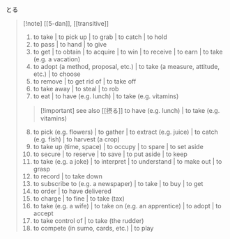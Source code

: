 とる
>[!note] [[5-dan]], [[transitive]]
> 1. to take | to pick up | to grab | to catch | to hold
> 2. to pass | to hand | to give
> 3. to get | to obtain | to acquire | to win | to receive | to earn | to take (e.g. a vacation)
> 4. to adopt (a method, proposal, etc.) | to take (a measure, attitude, etc.) | to choose
> 5. to remove | to get rid of | to take off
> 6. to take away | to steal | to rob
> 7. to eat | to have (e.g. lunch) | to take (e.g. vitamins)
> > [!important] see also
> > [[摂る]] 
> > to have (e.g. lunch) | to take (e.g. vitamins)
> 8. to pick (e.g. flowers) | to gather | to extract (e.g. juice) | to catch (e.g. fish) | to harvest (a crop)
> 9. to take up (time, space) | to occupy | to spare | to set aside
> 10. to secure | to reserve | to save | to put aside | to keep
> 11. to take (e.g. a joke) | to interpret | to understand | to make out | to grasp
> 12. to record | to take down
> 13. to subscribe to (e.g. a newspaper) | to take | to buy | to get
> 14. to order | to have delivered
> 15. to charge | to fine | to take (tax)
> 16. to take (e.g. a wife) | to take on (e.g. an apprentice) | to adopt | to accept
> 17. to take control of | to take (the rudder)
> 18. to compete (in sumo, cards, etc.) | to play